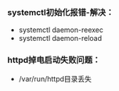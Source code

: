 ### systemctl初始化报错-解决：
- systemctl daemon-reexec
- systemctl daemon-reload
### httpd掉电启动失败问题：
- /var/run/httpd目录丢失
